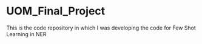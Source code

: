 # UOM_Final_Project
This is the code repository in which I was developing the code for Few Shot Learning in NER
